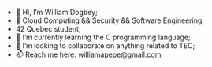 - 👋 Hi, I’m William Dogbey;
- 👀 Cloud Computing && Security && Software Engineering;
- 42 Quebec student;
- 🌱 I’m currently learning the C programming language;
- 💞️ I’m looking to collaborate on anything related to TEC;
- 📫 Reach me here: williamapepe@gmail.com;

<!---
willywilly01/willywilly01 is a ✨ special ✨ repository because its `README.md` (this file) appears on your GitHub profile.
You can click the Preview link to take a look at your changes.
--->
